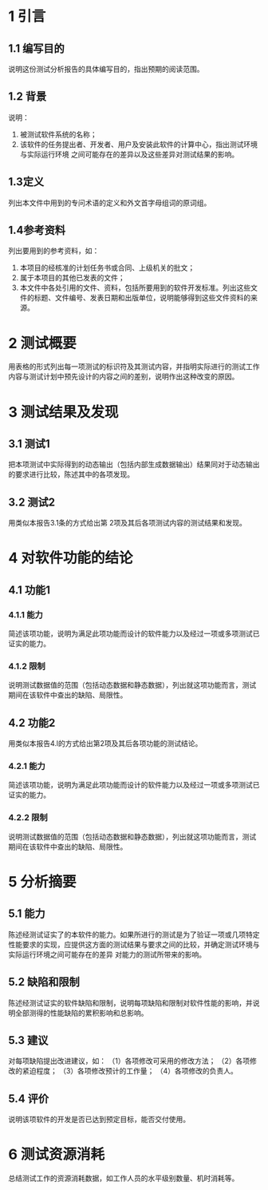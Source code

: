 # 1 引言

## 1.1 编写目的

说明这份测试分析报告的具体编写目的，指出预期的阅读范围。

## 1.2 背景

说明：
1) 被测试软件系统的名称；
2) 该软件的任务提出者、开发者、用户及安装此软件的计算中心，指出测试环境与实际运行环境 之间可能存在的差异以及这些差异对测试结果的影响。

## 1.3定义
列出本文件中用到的专问术语的定义和外文首字母组词的原词组。

## 1.4参考资料

列出要用到的参考资料，如：
1) 本项目的经核准的计划任务书或合同、上级机关的批文；
2) 属于本项目的其他已发表的文件；
3) 本文件中各处引用的文件、资料，包括所要用到的软件开发标准。列出这些文件的标题、文件编号、发表日期和出版单位，说明能够得到这些文件资料的来源。

# 2 测试概要

用表格的形式列出每一项测试的标识符及其测试内容，并指明实际进行的测试工作内容与测试计划中预先设计的内容之间的差别，说明作出这种改变的原因。

# 3 测试结果及发现

## 3.1 测试1

把本项测试中实际得到的动态输出（包括内部生成数据输出）结果同对于动态输出的要求进行比较，陈述其中的各项发现。

## 3.2 测试2

用类似本报告3.1条的方式给出第 2项及其后各项测试内容的测试结果和发现。

# 4 对软件功能的结论

## 4.1 功能1

### 4.1.1 能力

简述该项功能，说明为满足此项功能而设计的软件能力以及经过一项或多项测试已证实的能力。

### 4.1.2 限制

说明测试数据值的范围（包括动态数据和静态数据），列出就这项功能而言，测试期间在该软件中查出的缺陷、局限性。

## 4.2 功能2

用类似本报告4.l的方式给出第2项及其后各项功能的测试结论。

### 4.2.1 能力

简述该项功能，说明为满足此项功能而设计的软件能力以及经过一项或多项测试已证实的能力。

### 4.2.2 限制

说明测试数据值的范围（包括动态数据和静态数据），列出就这项功能而言，测试期间在该软件中查出的缺陷、局限性。

# 5 分析摘要

## 5.1 能力

陈述经测试证实了的本软件的能力。如果所进行的测试是为了验证一项或几项特定性能要求的实现，应提供这方面的测试结果与要求之间的比较，并确定测试环境与实际运行环境之间可能存在的差异 对能力的测试所带来的影响。

## 5.2 缺陷和限制

陈述经测试证实的软件缺陷和限制，说明每项缺陷和限制对软件性能的影响，并说明全部测得的性能缺陷的累积影响和总影响。

## 5.3 建议

对每项缺陷提出改进建议，如：
（1）各项修改可采用的修改方法；
（2）各项修改的紧迫程度；
（3）各项修改预计的工作量；
（4）各项修改的负责人。

## 5.4 评价

说明该项软件的开发是否已达到预定目标，能否交付使用。

# 6 测试资源消耗

总结测试工作的资源消耗数据，如工作人员的水平级别数量、机时消耗等。
